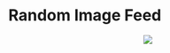 # Random Image Feed

<p align="center">
  <img src="https://media0.giphy.com/media/Ar2Fd8m37wzySR2sOr/giphy.gif?cid=790b7611cf0d87bc37d133b186bd9a4fc85ab504b7cf748e&rid=giphy.gif&ct=g">
</p>
